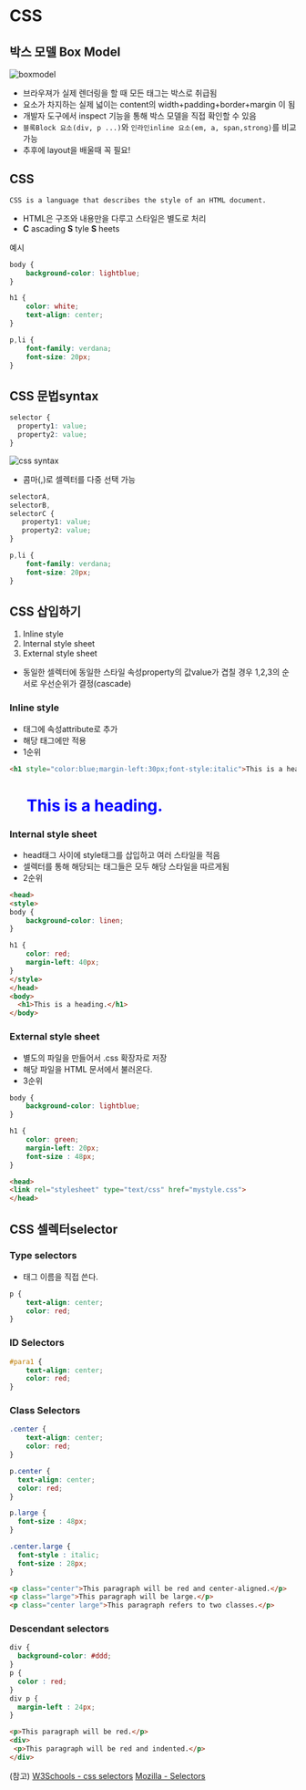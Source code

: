 CSS
===
박스 모델 Box Model
----
![boxmodel](https://cloud.githubusercontent.com/assets/253408/18385546/432eee7e-76cc-11e6-882b-0fee9fa5cf0d.png)

- 브라우져가 실제 렌더링을 할 때 모든 태그는 박스로 취급됨
- 요소가 차지하는 실제 넓이는 content의 width+padding+border+margin 이 됨
- 개발자 도구에서 inspect 기능을 통해 박스 모델을 직접 확인할 수 있음
 - `블록Block 요소(div, p ...)`와 `인라인inline 요소(em, a, span,strong)`를 비교 가능
- 추후에 layout을 배울때 꼭 필요!

CSS
---
`CSS is a language that describes the style of an HTML document.`

- HTML은 구조와 내용만을 다루고 스타일은 별도로 처리
-  **C** ascading  **S** tyle  **S** heets

예시

```css
body {
    background-color: lightblue;
}

h1 {
    color: white;
    text-align: center;
}

p,li {
    font-family: verdana;
    font-size: 20px;
}
```

CSS 문법syntax
---

```css
selector {
  property1: value;
  property2: value;
}
```
![css syntax](http://www.w3schools.com/css/selector.gif)


- 콤마(,)로 셀렉터를 다중 선택 가능
```css
selectorA,
selectorB,
selectorC {
   property1: value;
   property2: value;
}
```

```css
p,li {
    font-family: verdana;
    font-size: 20px;
}
```

CSS 삽입하기
---
1. Inline style
2. Internal style sheet
3. External style sheet

- 동일한 셀렉터에 동일한 스타일 속성property의 값value가 겹칠 경우 1,2,3의 순서로 우선순위가 결정(cascade)

### Inline style
- 태그에 속성attribute로 추가
- 해당 태그에만 적용
- 1순위

```html
<h1 style="color:blue;margin-left:30px;font-style:italic">This is a heading.</h1>
```
<h1 style="color:blue;margin-left:30px;">This is a heading.</h1>

### Internal style sheet
- head태그 사이에 style태그를 삽입하고 여러 스타일을 적음
- 셀렉터를 통해 해당되는 태그들은 모두 해당 스타일을 따르게됨
- 2순위

```html
<head>
<style>
body {
    background-color: linen;
}

h1 {
    color: red;
    margin-left: 40px;
}
</style>
</head>
<body>
  <h1>This is a heading.</h1>
</body>
```

### External style sheet
- 별도의 파일을 만들어서 .css 확장자로 저장
- 해당 파일을 HTML 문서에서 불러온다.
- 3순위

```css
body {
    background-color: lightblue;
}

h1 {
    color: green;
    margin-left: 20px;
    font-size : 48px;
}
```

```html
<head>
<link rel="stylesheet" type="text/css" href="mystyle.css">
</head>
```



CSS 셀렉터selector
---
### Type selectors
- 태그 이름을 직접 쓴다.
```css
p {
    text-align: center;
    color: red;
}
```

### ID Selectors
```css
#para1 {
    text-align: center;
    color: red;
}
```

### Class Selectors
```css
.center {
    text-align: center;
    color: red;
}

p.center {
  text-align: center;
  color: red;
}

p.large {
  font-size : 48px;
}

.center.large {
  font-style : italic;
  font-size : 28px;
}

```

```html
<p class="center">This paragraph will be red and center-aligned.</p>
<p class="large">This paragraph will be large.</p>
<p class="center large">This paragraph refers to two classes.</p>
```

### Descendant selectors
```css
div {
  background-color: #ddd;
}
p {
  color : red;
}
div p {
  margin-left : 24px;
}

```

```html
<p>This paragraph will be red.</p>
<div>
 <p>This paragraph will be red and indented.</p>
</div>
```


(참고)
[W3Schools - css selectors](http://www.w3schools.com/cssref/css_selectors.asp)
[Mozilla - Selectors](https://developer.mozilla.org/en/docs/Web/Guide/CSS/Getting_started/Selectors)
